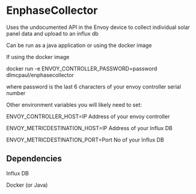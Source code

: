 # EnphaseCollector

Uses the undocumented API in the Envoy device to collect individual solar panel data and upload to an influx db

Can be run as a java application or using the docker image

If using the docker image

docker run -e ENVOY_CONTROLLER_PASSWORD=password dlmcpaul/enphasecollector

where password is the last 6 characters of your envoy controller serial number

Other environment variables you will likely need to set:

ENVOY_CONTROLLER_HOST=IP Address of your envoy controller

ENVOY_METRICDESTINATION_HOST=IP Address of your Influx DB

ENVOY_METRICDESTINATION_PORT=Port No of your Influx DB

## Dependencies
Influx DB

Docker (or Java)
